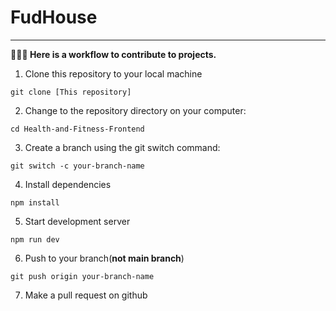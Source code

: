 # FudHouse

***

__🧑🏽‍💻 Here is a workflow to contribute to projects.__

1. Clone this repository to your local machine

```
git clone [This repository]
```

2. Change to the repository directory on your computer:

```
cd Health-and-Fitness-Frontend
```

3. Create a branch using the git switch command:

```
git switch -c your-branch-name
```

4. Install dependencies

```
npm install
```

5. Start development server

```
npm run dev
```

6. Push to your branch(__not main branch__)

```
git push origin your-branch-name
```

7. Make a pull request on github